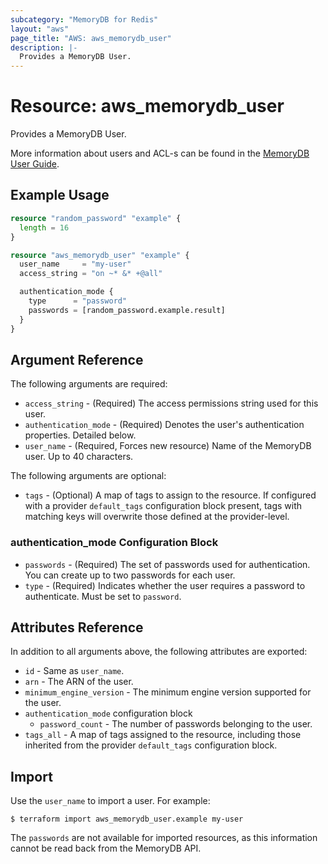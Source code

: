 ```yaml
---
subcategory: "MemoryDB for Redis"
layout: "aws"
page_title: "AWS: aws_memorydb_user"
description: |-
  Provides a MemoryDB User.
---
```


# Resource: aws_memorydb_user

Provides a MemoryDB User.

More information about users and ACL-s can be found in the [MemoryDB User Guide](https://docs.aws.amazon.com/memorydb/latest/devguide/clusters.acls.html).

## Example Usage

```terraform
resource "random_password" "example" {
  length = 16
}

resource "aws_memorydb_user" "example" {
  user_name     = "my-user"
  access_string = "on ~* &* +@all"

  authentication_mode {
    type      = "password"
    passwords = [random_password.example.result]
  }
}
```

## Argument Reference

The following arguments are required:

* `access_string` - (Required) The access permissions string used for this user.
* `authentication_mode` - (Required) Denotes the user's authentication properties. Detailed below.
* `user_name` - (Required, Forces new resource) Name of the MemoryDB user. Up to 40 characters.

The following arguments are optional:

* `tags` - (Optional) A map of tags to assign to the resource. If configured with a provider `default_tags` configuration block present, tags with matching keys will overwrite those defined at the provider-level.

### authentication_mode Configuration Block

* `passwords` - (Required) The set of passwords used for authentication. You can create up to two passwords for each user.
* `type` - (Required) Indicates whether the user requires a password to authenticate. Must be set to `password`.

## Attributes Reference

In addition to all arguments above, the following attributes are exported:

* `id` - Same as `user_name`.
* `arn` - The ARN of the user.
* `minimum_engine_version` - The minimum engine version supported for the user.
* `authentication_mode` configuration block
    * `password_count` - The number of passwords belonging to the user.
* `tags_all` - A map of tags assigned to the resource, including those inherited from the provider `default_tags` configuration block.

## Import

Use the `user_name` to import a user. For example:

```
$ terraform import aws_memorydb_user.example my-user
```

The `passwords` are not available for imported resources, as this information cannot be read back from the MemoryDB API.
